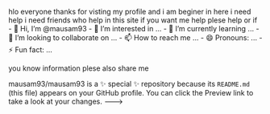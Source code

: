 <p> hlo everyone thanks for visting my profile and  i am beginer in here i need help i need friends who help in this site if you want me help plese help or if - 👋 Hi, I’m @mausam93
- 👀 I’m interested in ...
- 🌱 I’m currently learning ...
- 💞️ I’m looking to collaborate on ...
- 📫 How to reach me ...
- 😄 Pronouns: ...
- ⚡ Fun fact: ...

you know information plese also share me</p>
mausam93/mausam93 is a ✨ special ✨ repository because its `README.md` (this file) appears on your GitHub profile.
You can click the Preview link to take a look at your changes.
--->

